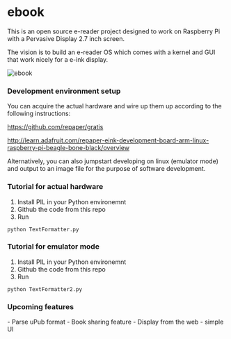 ebook
=====

This is an open source e-reader project designed to work on Raspberry Pi with a Pervasive Display 2.7 inch screen.

The vision is to build an e-reader OS which comes with a kernel and GUI that work nicely for a e-ink display.

![ebook](test.jpg "Output")


### Development environment setup
You can acquire the actual hardware and wire up them up according to the following instructions:

https://github.com/repaper/gratis

http://learn.adafruit.com/repaper-eink-development-board-arm-linux-raspberry-pi-beagle-bone-black/overview

Alternatively, you can also jumpstart developing on linux (emulator mode) and output to an image file for the purpose of software development.

### Tutorial for actual hardware
1. Install PIL in your Python environemnt
2. Github the code from this repo
3. Run 
```
python TextFormatter.py
```

### Tutorial for emulator mode

1. Install PIL in your Python environemnt
2. Github the code from this repo
3. Run 
```
python TextFormatter2.py
```


<h3>Upcoming features</h3>
- Parse uPub format
- Book sharing feature
- Display from the web - simple UI



